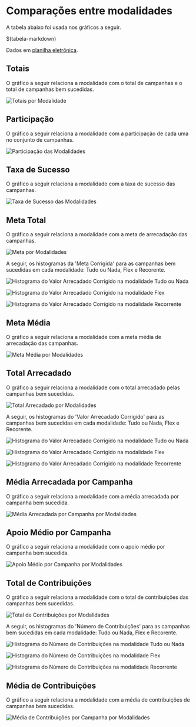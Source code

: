 # Comparações entre modalidades

A tabela abaixo foi usada nos gráficos a seguir.

$(tabela-markdown)

Dados em [planilha eletrônica](./dados/panorama.xlsx).


## Totais

O gráfico a seguir relaciona a modalidade com o total de campanhas e o total de campanhas bem sucedidas.

![Totais por Modalidade](./img/panorama-totais.png)


## Participação

O gráfico a seguir relaciona a modalidade com a participação de cada uma no conjunto de campanhas.

![Participação das Modalidades](./img/panorama-participacao.png)


## Taxa de Sucesso

O gráfico a seguir relaciona a modalidade com a taxa de sucesso das campanhas.

![Taxa de Sucesso das Modalidades](./img/panorama-taxa-sucesso.png)


## Meta Total

O gráfico a seguir relaciona a modalidade com a meta de arrecadação das campanhas.

![Meta por Modalidades](./img/panorama-meta.png)

A seguir, os histogramas da 'Meta Corrigida' para as campanhas bem sucedidas em cada modalidade:
Tudo ou Nada, Flex e Recorente.

![Histograma do Valor Arrecadado Corrigido na modalidade Tudo ou Nada](./img/panorama-hist-meta-aon.png)

![Histograma do Valor Arrecadado Corrigido na modalidade Flex](./img/panorama-hist-meta-flex.png)

![Histograma do Valor Arrecadado Corrigido na modalidade Recorrente](./img/panorama-hist-meta-sub.png)


## Meta Média

O gráfico a seguir relaciona a modalidade com a meta média de arrecadação das campanhas.

![Meta Média por Modalidades](./img/panorama-meta-med.png)


## Total Arrecadado

O gráfico a seguir relaciona a modalidade com o total arrecadado pelas campanhas bem sucedidas.

![Total Arrecadado por Modalidades](./img/panorama-total-arrecadado.png)

A seguir, os histogramas do 'Valor Arrecadado Corrigido' para as campanhas bem sucedidas em cada modalidade:
Tudo ou Nada, Flex e Recorente.

![Histograma do Valor Arrecadado Corrigido na modalidade Tudo ou Nada](./img/panorama-hist-totais-aon.png)

![Histograma do Valor Arrecadado Corrigido na modalidade Flex](./img/panorama-hist-totais-flex.png)

![Histograma do Valor Arrecadado Corrigido na modalidade Recorrente](./img/panorama-hist-totais-sub.png)


## Média Arrecadada por Campanha

O gráfico a seguir relaciona a modalidade com a média arrecadada por campanha bem sucedida.

![Média Arrecadada por Campanha por Modalidades](./img/panorama-media-arrecadada.png)


## Apoio Médio por Campanha

O gráfico a seguir relaciona a modalidade com o apoio médio por campanha bem sucedida.

![Apoio Médio por Campanha por Modalidades](./img/panorama-apoio-medio.png)


## Total de Contribuições

O gráfico a seguir relaciona a modalidade com o total de contribuições das campanhas bem sucedidas.

![Total de Contribuições por Modalidades](./img/panorama-total-contribuicoes.png)

A seguir, os histogramas do 'Número de Contribuições' para as campanhas bem sucedidas em cada modalidade:
Tudo ou Nada, Flex e Recorente.

![Histograma do Número de Contribuições na modalidade Tudo ou Nada](./img/panorama-hist-contribuicoes-aon.png)

![Histograma do Número de Contribuições na modalidade Flex](./img/panorama-hist-contribuicoes-flex.png)

![Histograma do Número de Contribuições na modalidade Recorrente](./img/panorama-hist-contribuicoes-sub.png)


## Média de Contribuições

O gráfico a seguir relaciona a modalidade com a média de contribuições de campanhas bem sucedidas.

![Média de Contribuições por Campanha por Modalidades](./img/panorama-media-contribuicoes.png)


